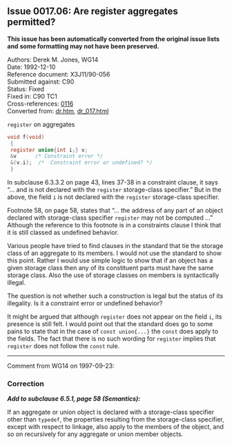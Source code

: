 ## Issue 0017.06: Are register aggregates permitted?

**This issue has been automatically converted from the original issue lists and some formatting may not have been preserved.**

Authors: Derek M. Jones, WG14  
Date: 1992-12-10  
Reference document: X3J11/90-056  
Submitted against: C90  
Status: Fixed  
Fixed in: C90 TC1  
Cross-references: [0116](../c90/issue0116.md)  
Converted from: [dr.htm](https://www.open-std.org/jtc1/sc22/wg14/www/docs/dr.htm), [dr_017.html](https://www.open-std.org/jtc1/sc22/wg14/www/docs/dr_017.html)

`register` on aggregates

```c
void f(void)
 {
 register union{int i;} v;
 &v      /* Constraint error */
 &(v.i);  /*  Constraint error or undefined? */
 }
```

In subclause 6.3.3.2 on page 43, lines 37-38 in a constraint clause, it says
“... and is not declared with the `register` storage-class specifier.” But in
the above, the field `i` is not declared with the `register` storage-class
specifier.

Footnote 58, on page 58, states that “... the address of any part of an object
declared with storage-class specifier `register` may not be computed ...”
Although the reference to this footnote is in a constraints clause I think that
it is still classed as undefined behavior.

Various people have tried to find clauses in the standard that tie the storage
class of an aggregate to its members. I would not use the standard to show this
point. Rather I would use simple logic to show that if an object has a given
storage class then any of its constituent parts must have the same storage
class. Also the use of storage classes on members is syntactically illegal.

The question is not whether such a construction is legal but the status of its
illegality. Is it a constraint error or undefined behavior?

It might be argued that although `register` does not appear on the field `i`,
its presence is still felt. I would point out that the standard does go to some
pains to state that in the case of `const union{...}` the `const` does apply to
the fields. The fact that there is no such wording for `register` implies that
`register` does not follow the `const` rule.

---

Comment from WG14 on 1997-09-23:

### Correction

***Add to subclause 6.5.1, page 58 (Semantics):***

If an aggregate or union object is declared with a storage-class specifier other
than `typedef`, the properties resulting from the storage-class specifier,
except with respect to linkage, also apply to the members of the object, and so
on recursively for any aggregate or union member objects.
